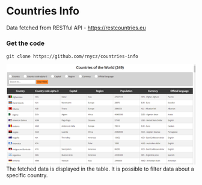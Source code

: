 # Countries Info
Data fetched from RESTful API - https://restcountries.eu<br />
### Get the code
```
git clone https://github.com/rnycz/countries-info
```
![](images/1.PNG)<br />
The fetched data is displayed in the table. It is possible to filter data about a specific country.